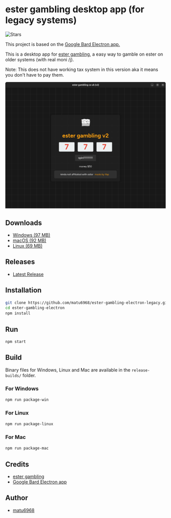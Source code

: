 # ester gambling desktop app (for legacy systems)

![Stars](https://img.shields.io/github/stars/matu6968/ester-gambling-electron-legacy?style=social)

This project is based on the [Google Bard Electron app.](https://github.com/mantreshkhurana/Google-Bard-electron)

This is a desktop app for [ester gambling](https://n1d3v.github.io/ester-gambling), a easy way to gamble on ester on older systems (with real moni /j).

Note: This does not have working tax system in this version aka it means you don't have to pay them.

![Screenshot](https://raw.githubusercontent.com/matu6968/ester-gambling-electron-legacy/stable/screenshots/screenshot-1.png)

## Downloads

- [Windows (97 MB)](https://github.com/matu6968/ester-gambling-electron-legacy/releases/download/1.1.0/ester-gambling-legacy-windows-1.1.0.zip)
- [macOS (92 MB)](https://github.com/matu6968/ester-gambling-electron-legacy/releases/download/1.1.0/ester-gambling-legacy-darwin-1.1.0.zip)
- [Linux (69 MB)](https://github.com/matu6968/ester-gambling-electron-legacy/releases/download/1.1.0/ester-gambling-legacy-linux-1.1.0.tar.xz)

## Releases

- [Latest Release](https://github.com/matu6968/ester-gambling-electron-legacy/releases)

## Installation

```bash
git clone https://github.com/matu6968/ester-gambling-electron-legacy.git
cd ester-gambling-electron
npm install
```

## Run

```bash
npm start
```

## Build

Binary files for Windows, Linux and Mac are available in the `release-builds/` folder.

### For Windows

```bash
npm run package-win
```

### For Linux

```bash
npm run package-linux
```

### For Mac

```bash
npm run package-mac
```

## Credits

- [ester gambling](https://github.com/n1d3v/ester-gambling)
- [Google Bard Electron app](https://github.com/mantreshkhurana/Google-Bard-electron)

## Author

- [matu6968](https://github.com/matu6968)
